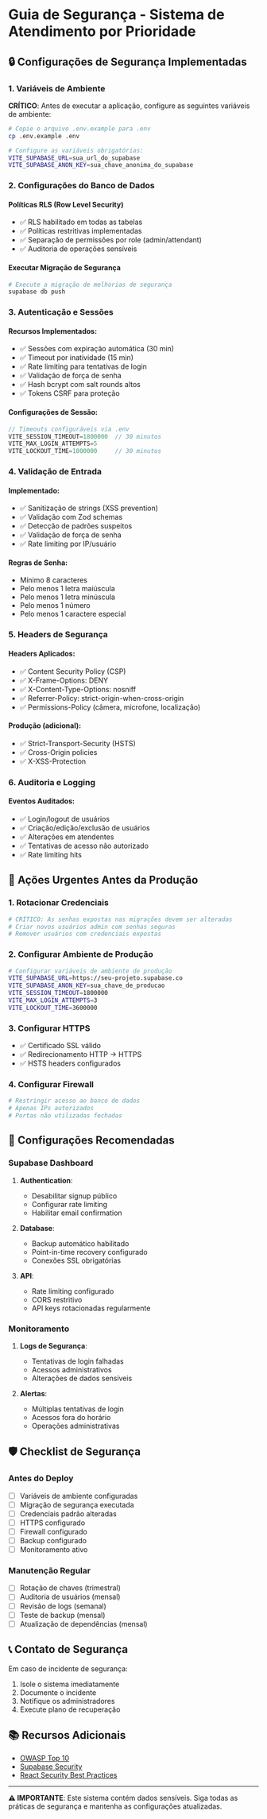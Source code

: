 # Guia de Segurança - Sistema de Atendimento por Prioridade

## 🔒 Configurações de Segurança Implementadas

### 1. Variáveis de Ambiente

**CRÍTICO**: Antes de executar a aplicação, configure as seguintes variáveis de ambiente:

```bash
# Copie o arquivo .env.example para .env
cp .env.example .env

# Configure as variáveis obrigatórias:
VITE_SUPABASE_URL=sua_url_do_supabase
VITE_SUPABASE_ANON_KEY=sua_chave_anonima_do_supabase
```

### 2. Configurações do Banco de Dados

#### Políticas RLS (Row Level Security)
- ✅ RLS habilitado em todas as tabelas
- ✅ Políticas restritivas implementadas
- ✅ Separação de permissões por role (admin/attendant)
- ✅ Auditoria de operações sensíveis

#### Executar Migração de Segurança
```bash
# Execute a migração de melhorias de segurança
supabase db push
```

### 3. Autenticação e Sessões

#### Recursos Implementados:
- ✅ Sessões com expiração automática (30 min)
- ✅ Timeout por inatividade (15 min)
- ✅ Rate limiting para tentativas de login
- ✅ Validação de força de senha
- ✅ Hash bcrypt com salt rounds altos
- ✅ Tokens CSRF para proteção

#### Configurações de Sessão:
```typescript
// Timeouts configuráveis via .env
VITE_SESSION_TIMEOUT=1800000  // 30 minutos
VITE_MAX_LOGIN_ATTEMPTS=5
VITE_LOCKOUT_TIME=1800000     // 30 minutos
```

### 4. Validação de Entrada

#### Implementado:
- ✅ Sanitização de strings (XSS prevention)
- ✅ Validação com Zod schemas
- ✅ Detecção de padrões suspeitos
- ✅ Validação de força de senha
- ✅ Rate limiting por IP/usuário

#### Regras de Senha:
- Mínimo 8 caracteres
- Pelo menos 1 letra maiúscula
- Pelo menos 1 letra minúscula
- Pelo menos 1 número
- Pelo menos 1 caractere especial

### 5. Headers de Segurança

#### Headers Aplicados:
- ✅ Content Security Policy (CSP)
- ✅ X-Frame-Options: DENY
- ✅ X-Content-Type-Options: nosniff
- ✅ Referrer-Policy: strict-origin-when-cross-origin
- ✅ Permissions-Policy (câmera, microfone, localização)

#### Produção (adicional):
- ✅ Strict-Transport-Security (HSTS)
- ✅ Cross-Origin policies
- ✅ X-XSS-Protection

### 6. Auditoria e Logging

#### Eventos Auditados:
- ✅ Login/logout de usuários
- ✅ Criação/edição/exclusão de usuários
- ✅ Alterações em atendentes
- ✅ Tentativas de acesso não autorizado
- ✅ Rate limiting hits

## 🚨 Ações Urgentes Antes da Produção

### 1. Rotacionar Credenciais
```bash
# CRÍTICO: As senhas expostas nas migrações devem ser alteradas
# Criar novos usuários admin com senhas seguras
# Remover usuários com credenciais expostas
```

### 2. Configurar Ambiente de Produção
```bash
# Configurar variáveis de ambiente de produção
VITE_SUPABASE_URL=https://seu-projeto.supabase.co
VITE_SUPABASE_ANON_KEY=sua_chave_de_producao
VITE_SESSION_TIMEOUT=1800000
VITE_MAX_LOGIN_ATTEMPTS=3
VITE_LOCKOUT_TIME=3600000
```

### 3. Configurar HTTPS
- ✅ Certificado SSL válido
- ✅ Redirecionamento HTTP → HTTPS
- ✅ HSTS headers configurados

### 4. Configurar Firewall
```bash
# Restringir acesso ao banco de dados
# Apenas IPs autorizados
# Portas não utilizadas fechadas
```

## 🔧 Configurações Recomendadas

### Supabase Dashboard
1. **Authentication**:
   - Desabilitar signup público
   - Configurar rate limiting
   - Habilitar email confirmation

2. **Database**:
   - Backup automático habilitado
   - Point-in-time recovery configurado
   - Conexões SSL obrigatórias

3. **API**:
   - Rate limiting configurado
   - CORS restritivo
   - API keys rotacionadas regularmente

### Monitoramento
1. **Logs de Segurança**:
   - Tentativas de login falhadas
   - Acessos administrativos
   - Alterações de dados sensíveis

2. **Alertas**:
   - Múltiplas tentativas de login
   - Acessos fora do horário
   - Operações administrativas

## 🛡️ Checklist de Segurança

### Antes do Deploy
- [ ] Variáveis de ambiente configuradas
- [ ] Migração de segurança executada
- [ ] Credenciais padrão alteradas
- [ ] HTTPS configurado
- [ ] Firewall configurado
- [ ] Backup configurado
- [ ] Monitoramento ativo

### Manutenção Regular
- [ ] Rotação de chaves (trimestral)
- [ ] Auditoria de usuários (mensal)
- [ ] Revisão de logs (semanal)
- [ ] Teste de backup (mensal)
- [ ] Atualização de dependências (mensal)

## 📞 Contato de Segurança

Em caso de incidente de segurança:
1. Isole o sistema imediatamente
2. Documente o incidente
3. Notifique os administradores
4. Execute plano de recuperação

## 📚 Recursos Adicionais

- [OWASP Top 10](https://owasp.org/www-project-top-ten/)
- [Supabase Security](https://supabase.com/docs/guides/platform/security)
- [React Security Best Practices](https://snyk.io/blog/10-react-security-best-practices/)

---

**⚠️ IMPORTANTE**: Este sistema contém dados sensíveis. Siga todas as práticas de segurança e mantenha as configurações atualizadas.